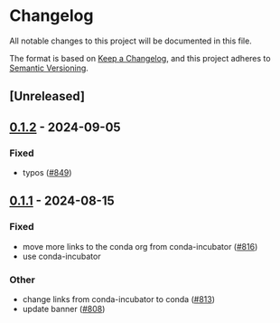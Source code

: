 # Changelog
All notable changes to this project will be documented in this file.

The format is based on [Keep a Changelog](https://keepachangelog.com/en/1.0.0/),
and this project adheres to [Semantic Versioning](https://semver.org/spec/v2.0.0.html).

## [Unreleased]

## [0.1.2](https://github.com/conda/rattler/compare/rattler_redaction-v0.1.1...rattler_redaction-v0.1.2) - 2024-09-05

### Fixed
- typos ([#849](https://github.com/conda/rattler/pull/849))

## [0.1.1](https://github.com/conda/rattler/compare/rattler_redaction-v0.1.0...rattler_redaction-v0.1.1) - 2024-08-15

### Fixed
- move more links to the conda org from conda-incubator ([#816](https://github.com/conda/rattler/pull/816))
- use conda-incubator

### Other
- change links from conda-incubator to conda ([#813](https://github.com/conda/rattler/pull/813))
- update banner ([#808](https://github.com/conda/rattler/pull/808))
